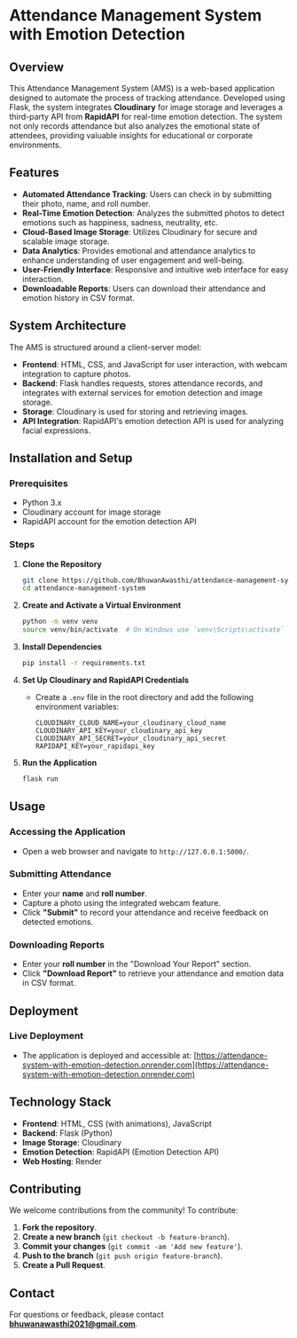 # Attendance Management System with Emotion Detection

## Overview
This Attendance Management System (AMS) is a web-based application designed to automate the process of tracking attendance. Developed using Flask, the system integrates **Cloudinary** for image storage and leverages a third-party API from **RapidAPI** for real-time emotion detection. The system not only records attendance but also analyzes the emotional state of attendees, providing valuable insights for educational or corporate environments.

## Features
- **Automated Attendance Tracking**: Users can check in by submitting their photo, name, and roll number.
- **Real-Time Emotion Detection**: Analyzes the submitted photos to detect emotions such as happiness, sadness, neutrality, etc.
- **Cloud-Based Image Storage**: Utilizes Cloudinary for secure and scalable image storage.
- **Data Analytics**: Provides emotional and attendance analytics to enhance understanding of user engagement and well-being.
- **User-Friendly Interface**: Responsive and intuitive web interface for easy interaction.
- **Downloadable Reports**: Users can download their attendance and emotion history in CSV format.

## System Architecture
The AMS is structured around a client-server model:
- **Frontend**: HTML, CSS, and JavaScript for user interaction, with webcam integration to capture photos.
- **Backend**: Flask handles requests, stores attendance records, and integrates with external services for emotion detection and image storage.
- **Storage**: Cloudinary is used for storing and retrieving images.
- **API Integration**: RapidAPI's emotion detection API is used for analyzing facial expressions.

## Installation and Setup

### Prerequisites
- Python 3.x
- Cloudinary account for image storage
- RapidAPI account for the emotion detection API

### Steps

1. **Clone the Repository**
   ```bash
   git clone https://github.com/BhuwanAwasthi/attendance-management-system.git
   cd attendance-management-system
   ```

2. **Create and Activate a Virtual Environment**
   ```bash
   python -m venv venv
   source venv/bin/activate  # On Windows use `venv\Scripts\activate`
   ```

3. **Install Dependencies**
   ```bash
   pip install -r requirements.txt
   ```

4. **Set Up Cloudinary and RapidAPI Credentials**
   - Create a `.env` file in the root directory and add the following environment variables:
     ```plaintext
     CLOUDINARY_CLOUD_NAME=your_cloudinary_cloud_name
     CLOUDINARY_API_KEY=your_cloudinary_api_key
     CLOUDINARY_API_SECRET=your_cloudinary_api_secret
     RAPIDAPI_KEY=your_rapidapi_key
     ```

5. **Run the Application**
   ```bash
   flask run
   ```

## Usage

### Accessing the Application
- Open a web browser and navigate to `http://127.0.0.1:5000/`.

### Submitting Attendance
- Enter your **name** and **roll number**.
- Capture a photo using the integrated webcam feature.
- Click **"Submit"** to record your attendance and receive feedback on detected emotions.

### Downloading Reports
- Enter your **roll number** in the "Download Your Report" section.
- Click **"Download Report"** to retrieve your attendance and emotion data in CSV format.

## Deployment

### Live Deployment
- The application is deployed and accessible at:
  [https://attendance-system-with-emotion-detection.onrender.com](https://attendance-system-with-emotion-detection.onrender.com)

## Technology Stack
- **Frontend**: HTML, CSS (with animations), JavaScript
- **Backend**: Flask (Python)
- **Image Storage**: Cloudinary
- **Emotion Detection**: RapidAPI (Emotion Detection API)
- **Web Hosting**: Render

## Contributing

We welcome contributions from the community! To contribute:
1. **Fork the repository**.
2. **Create a new branch** (`git checkout -b feature-branch`).
3. **Commit your changes** (`git commit -am 'Add new feature'`).
4. **Push to the branch** (`git push origin feature-branch`).
5. **Create a Pull Request**.

## Contact

For questions or feedback, please contact **bhuwanawasthi2021@gmail.com**.

